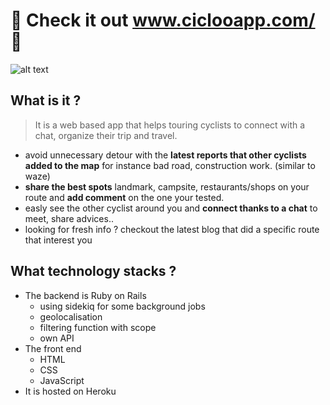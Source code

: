  # :mountain_bicyclist: Check it out www.ciclooapp.com/ :mountain_bicyclist:


![alt text](https://res.cloudinary.com/dwkwy2q1n/image/upload/q_auto:best/ciclo_overview)


## What is it ?
> It is a web based app that helps touring cyclists to connect with a chat, organize their trip and travel.
- avoid unnecessary detour with the **latest reports that other cyclists added to the map** for instance bad road, construction work. (similar to waze)
- **share the best spots** landmark, campsite, restaurants/shops on your route and **add comment** on the one your tested.
- easly see the other cyclist around you and **connect thanks to a chat** to meet, share advices..
- looking for fresh info ? checkout the latest blog that did a specific route that interest you

## What technology stacks ?
- The backend is Ruby on Rails
  - using sidekiq for some background jobs 
  - geolocalisation
  - filtering function with scope
  - own API
- The front end
  - HTML
  - CSS
  - JavaScript 
- It is hosted on Heroku
